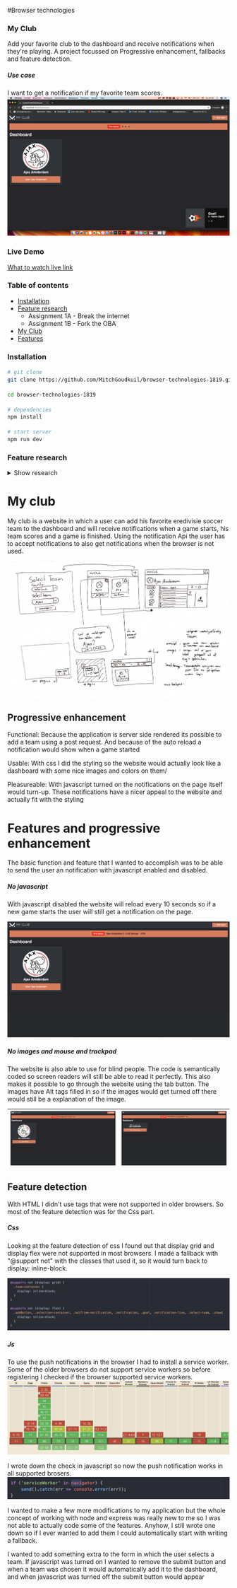 #Browser technologies

### My Club
Add your favorite club to the dashboard and receive notifications when they're playing. A project focussed on Progressive enhancement, fallbacks and feature detection.

##### Use case
I want to get a notification if my favorite team scores.
![Image from the interface](/img/app.png)

### Live Demo
[What to watch live link](https://mitchgoudkuil.github.io/web-app-from-scratch-18-19/week2)  

### Table of contents

* [Installation](#install)
* [Feature research](#Feature-research)
   * Assignment 1A - Break the internet
   * Assignment 1B - Fork the OBA
* [My Club](#My-club)
* [Features](#Features)

### Installation
   ```bash
   # git clone
   git clone https://github.com/MitchGoudkuil/browser-technologies-1819.git

   cd browser-technologies-1819

   # dependencies
   npm install

   # start server
   npm run dev
   ```

### Feature research
<details><summary>Show research</summary>

## Assignment 1A
We had to do research to two features that websites use, remove them, to see how the websites will work after removing them.

I did the research on cookies and custom fonts.

###### Cookies
Since the new privacy law, cookies are a must have on most of the websites that store data from their users. The user has to have the ability to accept or decline the cookies used by the website. But how do those website's work if you just turn the cookies off?

###### Dorhoutmees.nl
Is the website of my old workplace. I never actually looked at the website before so it was nice to give it a test.

Things that stand out:
The cookie-bar that was installed on the website didn't have a decline option. The only option was an "oke" button so you would automatically accept.

After turning off the cookies the online chat was no longer there. The rest of the website was still working correctly and you could still navigate through the pages. After checking the cookies again I saw that still after reloading the website there were still new cookies installed. These were from an external web analytics website.

Solution:
Actually give the user the possibility to decline the cookies and then actually don't still force the cookies to the user.  

###### Bol.com
One of the biggest webshop's in the netherlands with a lot of products.

Things that stand out:
The things that stood out the most was that, after turning off the cookies, a big message appeared at the top of the page. The message tells the user that you can browse through the products but can't add or buy them because then the cookies are needed. I think that is kind of strange because what information is that important that a user MUST have them turned on. The only data I can think of is the products that you put in your basket.

Solution:
Maybe add the products that the user wants to the local storage so it is still possible to buy stuff without accepting the cookies.

## Assignment 1B - Fork the OBA
I cloned the oba project to this weeks folder and started to look at the 8 features from Assignment 1A. We had to take a look at our project and see what we can improve our progressive enchancement.

###### Turning off images
After turning the images off i found out that the application is still usable. The only problem was that the booklist, which showed images of the books only, was no longer visible. I also found out that I mostly forget to insert something in the alt tag. Because of this if a blind person would use the website with a screenreader he would get no explanation at all, which is especially bad in the book list.

Fix:
To solve the problem it would be better to fill in the alt tags and to include the title under the books in the book list.

![booklist](/img/lijst.png)

###### Turn off Custom fonts
Nothing really happened when I turned the custom fonts off. Some of the parts shifted a bit on the screen but not in a big screw-up way.

###### Checking for color blindness
I found out that the contrast is actually not that bad in the application. I think this is because of the limited colors I used which were mostly black white and red. After checking it with all of the possible types of color blindness the contrast stayed the same. Something that could get fixed is that the action buttons are the same as the answer buttons. We could fix this by changing the shape of the buttons.

![colorblindness](/img/eyesight.png)

###### Muis/Trackpad not working
This a feature I did'nt think about making the application. I used a button tag for the action buttons which could get reached by using "tab" which was good but sadly I used list items as the answers which did not have a tab index. So it's impossible to "tab" through the application if you don't have a mouse or trackpad.

Fix: To fix this I will have to generate the answers with a tags or button tags. This way it would be possible to use the tab button to go through the application.

###### Turning off Javascript
This feature would be really hard to change if the application stayed Clientside rendered. After turning javascript off the whole application would stop working after the first question. This is because the whole application is build around an Api which does a "get" request after the first question.

Fix: To fix this the application would need to be rebuild but this time server side rendered. This way I can let the server do the get request and not the client itself.

###### Cookies and local storage
I combined these two features together because after turning the cookies off the localstorage would also not work anymore.

I only used the local storage to store the data from the api. The moment I turn the localstorage off it's no longer possible to manipulate the data after the first question. This automatically makes the application unusable.

fix: I think it would be better to store the data not only in the localstorage but also in a global variable. This way if the localstorage is turned off we can still use the data gathered from the api.  
</details>

# My club
My club is a website in which a user can add his favorite eredivisie soccer team to the dashboard and will receive notifications when a game starts, his team scores and a game is finished. Using the notification Api the user has to accept notifications to also get notifications when the browser is not used.

![sketch of the dashboard](/img/sketch.png)

## Progressive enhancement
Functional:
Because the application is server side rendered its possible to add a team using a post request. And because of the auto reload a notification would show when a game started

Usable:
With css I did the styling so the website would actually look like a dashboard with some nice images and colors on them/

Pleasureable:
With javascript turned on the notifications on the page itself would turn-up. These notifications have a nicer appeal to the website and actually fit with the styling

# Features and progressive enhancement
The basic function and feature that I wanted to accomplish was to be able to send the user an notification with javascript enabled and disabled.

##### No javascript
With javascript disabled the website will reload every 10 seconds so if a new game starts the user will still get a notification on the page.

![dashboard with start notification](/img/start-notification.png)

##### No images and mouse and trackpad
The website is also able to use for blind people. The code is semantically coded so screen readers will still be able to read it perfectly. This also makes it possible to go through the website using the tab button.  The images have Alt tags filled in so if the images would get turned off there would still be a explanation of the image.

![dashboard with images](/img/images.png)| ![dashboard without images](/img/noimages.png)
---|---


## Feature detection
With HTML I didn't use tags that were not supported in older browsers. So most of the feature detection was for the Css part.

##### Css
Looking at the feature detection of css I found out that display grid and display flex were not supported in most browsers. I made a fallback with "@support not" with the classes that used it, so it would turn back to display: inline-block.

![dashboard with start notification](/img/cssfallback.png)

##### Js
To use the push notifications in the browser I had to install a service worker. Some of the older browsers do not support service workers so before registering I checked if the browser supported service workers.
![dashboard with start notification](/img/service.png)

I wrote down the check in javascript so now the push notification works in all supported brosers.
![dashboard with start notification](/img/ifservice.png)

I wanted to make a few more modifications to my application but the whole concept of working with node and express was really new to me so I was not able to actually code some of the features. Anyhow, I still wrote one down so if I ever wanted to add them I could automatically start with writing a fallback.

I wanted to add something extra to the form in which the user selects a team. If javascript was turned on I wanted to remove the submit button and when a team was chosen it would automatically add it to the dashboard, and when javascript was turned off the submit button would appear
